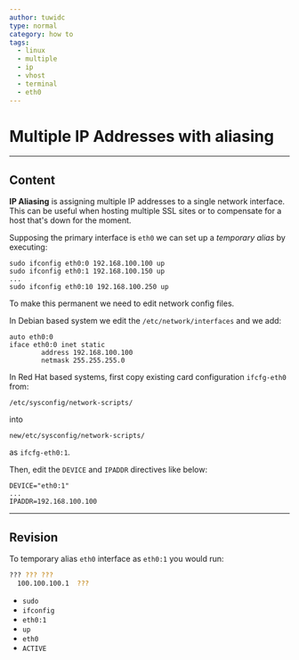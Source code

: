 ```yaml
---
author: tuwidc
type: normal
category: how to
tags:
  - linux
  - multiple
  - ip
  - vhost
  - terminal
  - eth0
---
```


# Multiple IP Addresses with aliasing


---

## Content

**IP Aliasing** is assigning multiple IP addresses to a single network interface. This can be useful when hosting multiple SSL sites or to compensate for a host that's down for the moment.

Supposing the primary interface is `eth0` we can set up a *temporary alias* by executing:

```plain-text
sudo ifconfig eth0:0 192.168.100.100 up
sudo ifconfig eth0:1 192.168.100.150 up
...
sudo ifconfig eth0:10 192.168.100.250 up
```

To make this permanent we need to edit network config files. 

In Debian based system we edit the `/etc/network/interfaces` and we add:

```plain-text
auto eth0:0
iface eth0:0 inet static
        address 192.168.100.100
        netmask 255.255.255.0

```

In Red Hat based systems, first copy existing card configuration `ifcfg-eth0` from:

```plain-text
/etc/sysconfig/network-scripts/
```

into

```plain-text
new/etc/sysconfig/network-scripts/
```

as `ifcfg-eth0:1`.

Then, edit the `DEVICE` and `IPADDR` directives like below:

```plain-text
DEVICE="eth0:1"
...
IPADDR=192.168.100.100
```


---

## Revision

To temporary alias `eth0` interface as `eth0:1` you would run:

```bash
??? ??? ??? 
  100.100.100.1  ???
```

- `sudo`
- `ifconfig`
- `eth0:1`
- `up`
- `eth0`
- `ACTIVE`
 
